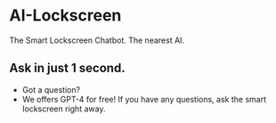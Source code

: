 # AI-Lockscreen
The Smart Lockscreen Chatbot. 
The nearest AI.

## Ask in just 1 second. 
- Got a question?
- We offers GPT-4 for free! If you have any questions, ask the smart lockscreen right away.
